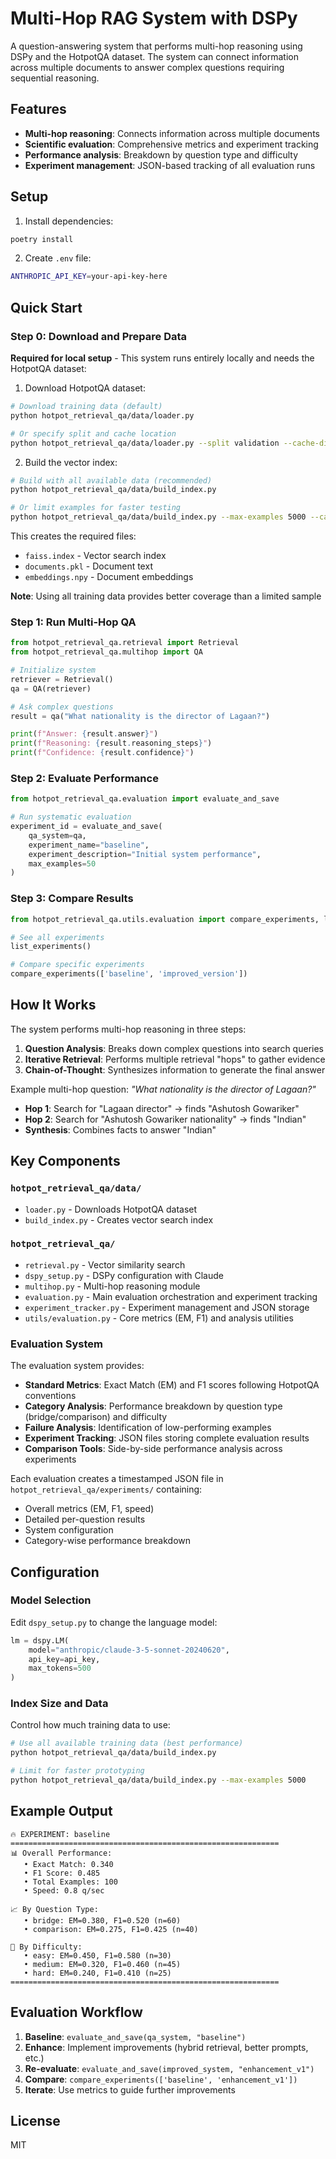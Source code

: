# Multi-Hop RAG System with DSPy

A question-answering system that performs multi-hop reasoning using DSPy and the HotpotQA dataset. The system can connect information across multiple documents to answer complex questions requiring sequential reasoning.

## Features

- **Multi-hop reasoning**: Connects information across multiple documents
- **Scientific evaluation**: Comprehensive metrics and experiment tracking
- **Performance analysis**: Breakdown by question type and difficulty
- **Experiment management**: JSON-based tracking of all evaluation runs

## Setup

1. Install dependencies:

```bash
poetry install
```

2. Create `.env` file:

```bash
ANTHROPIC_API_KEY=your-api-key-here
```

## Quick Start

### Step 0: Download and Prepare Data

**Required for local setup** - This system runs entirely locally and needs the HotpotQA dataset:

1. Download HotpotQA dataset:

```bash
# Download training data (default)
python hotpot_retrieval_qa/data/loader.py

# Or specify split and cache location
python hotpot_retrieval_qa/data/loader.py --split validation --cache-dir /custom/path
```

2. Build the vector index:

```bash
# Build with all available data (recommended)
python hotpot_retrieval_qa/data/build_index.py

# Or limit examples for faster testing
python hotpot_retrieval_qa/data/build_index.py --max-examples 5000 --cache-dir /custom/path
```

This creates the required files:

- `faiss.index` - Vector search index
- `documents.pkl` - Document text
- `embeddings.npy` - Document embeddings

**Note**: Using all training data provides better coverage than a limited sample

### Step 1: Run Multi-Hop QA

```python
from hotpot_retrieval_qa.retrieval import Retrieval
from hotpot_retrieval_qa.multihop import QA

# Initialize system
retriever = Retrieval()
qa = QA(retriever)

# Ask complex questions
result = qa("What nationality is the director of Lagaan?")

print(f"Answer: {result.answer}")
print(f"Reasoning: {result.reasoning_steps}")
print(f"Confidence: {result.confidence}")
```

### Step 2: Evaluate Performance

```python
from hotpot_retrieval_qa.evaluation import evaluate_and_save

# Run systematic evaluation
experiment_id = evaluate_and_save(
    qa_system=qa,
    experiment_name="baseline",
    experiment_description="Initial system performance",
    max_examples=50
)
```

### Step 3: Compare Results

```python
from hotpot_retrieval_qa.utils.evaluation import compare_experiments, list_experiments

# See all experiments
list_experiments()

# Compare specific experiments
compare_experiments(['baseline', 'improved_version'])
```

## How It Works

The system performs multi-hop reasoning in three steps:

1. **Question Analysis**: Breaks down complex questions into search queries
2. **Iterative Retrieval**: Performs multiple retrieval "hops" to gather evidence
3. **Chain-of-Thought**: Synthesizes information to generate the final answer

Example multi-hop question: _"What nationality is the director of Lagaan?"_

- **Hop 1**: Search for "Lagaan director" → finds "Ashutosh Gowariker"
- **Hop 2**: Search for "Ashutosh Gowariker nationality" → finds "Indian"
- **Synthesis**: Combines facts to answer "Indian"

## Key Components

### `hotpot_retrieval_qa/data/`

- `loader.py` - Downloads HotpotQA dataset
- `build_index.py` - Creates vector search index

### `hotpot_retrieval_qa/`

- `retrieval.py` - Vector similarity search
- `dspy_setup.py` - DSPy configuration with Claude
- `multihop.py` - Multi-hop reasoning module
- `evaluation.py` - Main evaluation orchestration and experiment tracking
- `experiment_tracker.py` - Experiment management and JSON storage
- `utils/evaluation.py` - Core metrics (EM, F1) and analysis utilities

### Evaluation System

The evaluation system provides:

- **Standard Metrics**: Exact Match (EM) and F1 scores following HotpotQA conventions
- **Category Analysis**: Performance breakdown by question type (bridge/comparison) and difficulty
- **Failure Analysis**: Identification of low-performing examples
- **Experiment Tracking**: JSON files storing complete evaluation results
- **Comparison Tools**: Side-by-side performance analysis across experiments

Each evaluation creates a timestamped JSON file in `hotpot_retrieval_qa/experiments/` containing:

- Overall metrics (EM, F1, speed)
- Detailed per-question results
- System configuration
- Category-wise performance breakdown

## Configuration

### Model Selection

Edit `dspy_setup.py` to change the language model:

```python
lm = dspy.LM(
    model="anthropic/claude-3-5-sonnet-20240620",
    api_key=api_key,
    max_tokens=500
)
```

### Index Size and Data

Control how much training data to use:

```bash
# Use all available training data (best performance)
python hotpot_retrieval_qa/data/build_index.py

# Limit for faster prototyping
python hotpot_retrieval_qa/data/build_index.py --max-examples 5000
```

## Example Output

```
🔥 EXPERIMENT: baseline
============================================================
📊 Overall Performance:
   • Exact Match: 0.340
   • F1 Score: 0.485
   • Total Examples: 100
   • Speed: 0.8 q/sec

📈 By Question Type:
   • bridge: EM=0.380, F1=0.520 (n=60)
   • comparison: EM=0.275, F1=0.425 (n=40)

🎯 By Difficulty:
   • easy: EM=0.450, F1=0.580 (n=30)
   • medium: EM=0.320, F1=0.460 (n=45)
   • hard: EM=0.240, F1=0.410 (n=25)
============================================================
```

## Evaluation Workflow

1. **Baseline**: `evaluate_and_save(qa_system, "baseline")`
2. **Enhance**: Implement improvements (hybrid retrieval, better prompts, etc.)
3. **Re-evaluate**: `evaluate_and_save(improved_system, "enhancement_v1")`
4. **Compare**: `compare_experiments(['baseline', 'enhancement_v1'])`
5. **Iterate**: Use metrics to guide further improvements

## License

MIT
